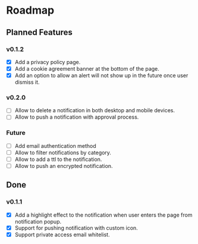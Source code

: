 # Roadmap

## Planned Features

### v0.1.2

- [x] Add a privacy policy page.
- [x] Add a cookie agreement banner at the bottom of the page.
- [x] Add an option to allow an alert will not show up in the future once user dismiss it.

### v0.2.0

- [ ] Allow to delete a notification in both desktop and mobile devices.
- [ ] Allow to push a notification with approval process.

### Future

- [ ] Add email authentication method
- [ ] Allow to filter notifications by category.
- [ ] Allow to add a ttl to the notification.
- [ ] Allow to push an encrypted notification.

## Done

### v0.1.1

- [x] Add a highlight effect to the notification when user enters the page from notification popup.
- [x] Support for pushing notification with custom icon.
- [x] Support private access email whitelist.
